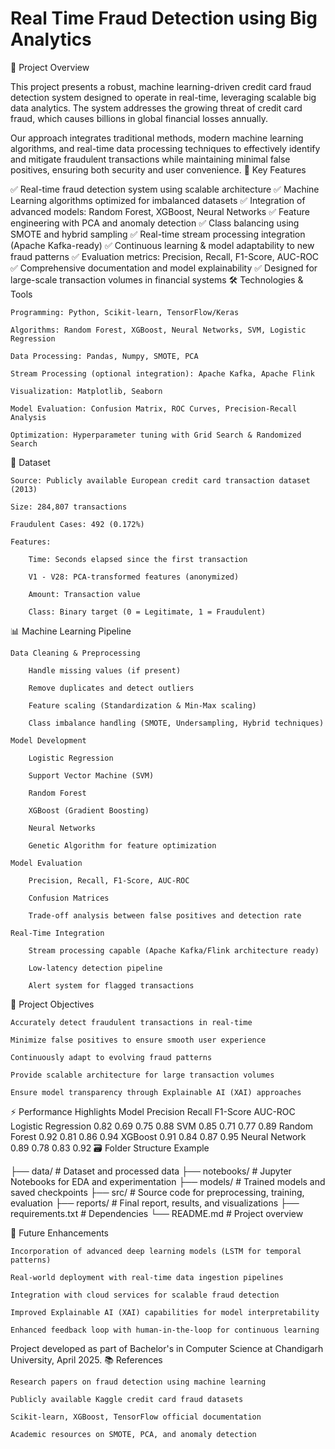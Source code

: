 # Real Time Fraud Detection using Big Analytics

📌 Project Overview

This project presents a robust, machine learning-driven credit card fraud detection system designed to operate in real-time, leveraging scalable big data analytics. The system addresses the growing threat of credit card fraud, which causes billions in global financial losses annually.

Our approach integrates traditional methods, modern machine learning algorithms, and real-time data processing techniques to effectively identify and mitigate fraudulent transactions while maintaining minimal false positives, ensuring both security and user convenience.
🔑 Key Features

✅ Real-time fraud detection system using scalable architecture
✅ Machine Learning algorithms optimized for imbalanced datasets
✅ Integration of advanced models: Random Forest, XGBoost, Neural Networks
✅ Feature engineering with PCA and anomaly detection
✅ Class balancing using SMOTE and hybrid sampling
✅ Real-time stream processing integration (Apache Kafka-ready)
✅ Continuous learning & model adaptability to new fraud patterns
✅ Evaluation metrics: Precision, Recall, F1-Score, AUC-ROC
✅ Comprehensive documentation and model explainability
✅ Designed for large-scale transaction volumes in financial systems
🛠️ Technologies & Tools

    Programming: Python, Scikit-learn, TensorFlow/Keras

    Algorithms: Random Forest, XGBoost, Neural Networks, SVM, Logistic Regression

    Data Processing: Pandas, Numpy, SMOTE, PCA

    Stream Processing (optional integration): Apache Kafka, Apache Flink

    Visualization: Matplotlib, Seaborn

    Model Evaluation: Confusion Matrix, ROC Curves, Precision-Recall Analysis

    Optimization: Hyperparameter tuning with Grid Search & Randomized Search

📂 Dataset

    Source: Publicly available European credit card transaction dataset (2013)

    Size: 284,807 transactions

    Fraudulent Cases: 492 (0.172%)

    Features:

        Time: Seconds elapsed since the first transaction

        V1 - V28: PCA-transformed features (anonymized)

        Amount: Transaction value

        Class: Binary target (0 = Legitimate, 1 = Fraudulent)

📊 Machine Learning Pipeline

    Data Cleaning & Preprocessing

        Handle missing values (if present)

        Remove duplicates and detect outliers

        Feature scaling (Standardization & Min-Max scaling)

        Class imbalance handling (SMOTE, Undersampling, Hybrid techniques)

    Model Development

        Logistic Regression

        Support Vector Machine (SVM)

        Random Forest

        XGBoost (Gradient Boosting)

        Neural Networks

        Genetic Algorithm for feature optimization

    Model Evaluation

        Precision, Recall, F1-Score, AUC-ROC

        Confusion Matrices

        Trade-off analysis between false positives and detection rate

    Real-Time Integration

        Stream processing capable (Apache Kafka/Flink architecture ready)

        Low-latency detection pipeline

        Alert system for flagged transactions

🎯 Project Objectives

    Accurately detect fraudulent transactions in real-time

    Minimize false positives to ensure smooth user experience

    Continuously adapt to evolving fraud patterns

    Provide scalable architecture for large transaction volumes

    Ensure model transparency through Explainable AI (XAI) approaches

⚡ Performance Highlights
Model	Precision	Recall	F1-Score	AUC-ROC
Logistic Regression	0.82	0.69	0.75	0.88
SVM	0.85	0.71	0.77	0.89
Random Forest	0.92	0.81	0.86	0.94
XGBoost	0.91	0.84	0.87	0.95
Neural Network	0.89	0.78	0.83	0.92
🗃️ Folder Structure Example

├── data/                  # Dataset and processed data
├── notebooks/             # Jupyter Notebooks for EDA and experimentation
├── models/                # Trained models and saved checkpoints
├── src/                   # Source code for preprocessing, training, evaluation
├── reports/               # Final report, results, and visualizations
├── requirements.txt       # Dependencies
└── README.md              # Project overview

🏁 Future Enhancements

    Incorporation of advanced deep learning models (LSTM for temporal patterns)

    Real-world deployment with real-time data ingestion pipelines

    Integration with cloud services for scalable fraud detection

    Improved Explainable AI (XAI) capabilities for model interpretability

    Enhanced feedback loop with human-in-the-loop for continuous learning


Project developed as part of Bachelor's in Computer Science at Chandigarh University, April 2025.
📚 References

    Research papers on fraud detection using machine learning

    Publicly available Kaggle credit card fraud datasets

    Scikit-learn, XGBoost, TensorFlow official documentation

    Academic resources on SMOTE, PCA, and anomaly detection
